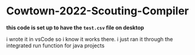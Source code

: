 # Cowtown-2022-Scouting-Compiler

**this code is set up to have the `test.csv` file on desktop**

i wrote it in vsCode so i know it works there. i just ran it through the integrated run function for java projects
